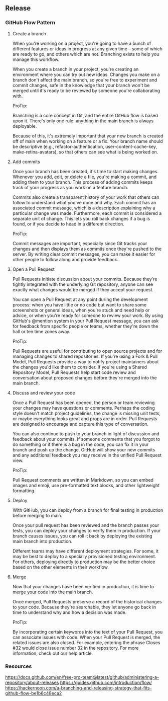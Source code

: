 ## Release

### GitHub Flow Pattern

1. Create a branch

    When you're working on a project, you're going to have a bunch of different features or ideas in progress at any given time – some of which are ready to go,     and others which are not. Branching exists to help you manage this workflow.

    When you create a branch in your project, you're creating an environment where you can try out new ideas. Changes you make on a branch don't affect the main     branch, so you're free to experiment and commit changes, safe in the knowledge that your branch won't be merged until it's ready to be reviewed by someone       you're collaborating with.

    ProTip:

    Branching is a core concept in Git, and the entire GitHub flow is based upon it. There's only one rule: anything in the main branch is always deployable.

    Because of this, it's extremely important that your new branch is created off of main when working on a feature or a fix. Your branch name should be             descriptive (e.g., refactor-authentication, user-content-cache-key, make-retina-avatars), so that others can see what is being worked on.

2. Add commits

    Once your branch has been created, it's time to start making changes. Whenever you add, edit, or delete a file, you're making a commit, and adding them to       your branch. This process of adding commits keeps track of your progress as you work on a feature branch.

    Commits also create a transparent history of your work that others can follow to understand what you've done and why. Each commit has an associated commit       message, which is a description explaining why a particular change was made. Furthermore, each commit is considered a separate unit of change. This lets you     roll back changes if a bug is found, or if you decide to head in a different direction.

    ProTip:

    Commit messages are important, especially since Git tracks your changes and then displays them as commits once they're pushed to the server. By writing clear     commit messages, you can make it easier for other people to follow along and provide feedback.

3. Open a Pull Request

    Pull Requests initiate discussion about your commits. Because they're tightly integrated with the underlying Git repository, anyone can see exactly what         changes would be merged if they accept your request.

    You can open a Pull Request at any point during the development process: when you have little or no code but want to share some screenshots or general ideas,     when you're stuck and need help or advice, or when you're ready for someone to review your work. By using GitHub's @mention system in your Pull Request           message, you can ask for feedback from specific people or teams, whether they're down the hall or ten time zones away.

    ProTip:

    Pull Requests are useful for contributing to open source projects and for managing changes to shared repositories. If you're using a Fork & Pull Model, Pull     Requests provide a way to notify project maintainers about the changes you'd like them to consider. If you're using a Shared Repository Model, Pull Requests     help start code review and conversation about proposed changes before they're merged into the main branch.

4. Discuss and review your code

    Once a Pull Request has been opened, the person or team reviewing your changes may have questions or comments. Perhaps the coding style doesn't match project     guidelines, the change is missing unit tests, or maybe everything looks great and props are in order. Pull Requests are designed to encourage and capture         this type of conversation.

    You can also continue to push to your branch in light of discussion and feedback about your commits. If someone comments that you forgot to do something or       if there is a bug in the code, you can fix it in your branch and push up the change. GitHub will show your new commits and any additional feedback you may       receive in the unified Pull Request view.

    ProTip:

    Pull Request comments are written in Markdown, so you can embed images and emoji, use pre-formatted text blocks, and other lightweight formatting.

5. Deploy

    With GitHub, you can deploy from a branch for final testing in production before merging to main.

    Once your pull request has been reviewed and the branch passes your tests, you can deploy your changes to verify them in production. If your branch causes       issues, you can roll it back by deploying the existing main branch into production.

    Different teams may have different deployment strategies. For some, it may be best to deploy to a specially provisioned testing environment. For others,         deploying directly to production may be the better choice based on the other elements in their workflow.

6. Merge

    Now that your changes have been verified in production, it is time to merge your code into the main branch.

    Once merged, Pull Requests preserve a record of the historical changes to your code. Because they're searchable, they let anyone go back in time to               understand why and how a decision was made.

    ProTip:

    By incorporating certain keywords into the text of your Pull Request, you can associate issues with code. When your Pull Request is merged, the related           issues are also closed. For example, entering the phrase Closes #32 would close issue number 32 in the repository. For more information, check out our help       article.

### Resources

https://docs.github.com/en/free-pro-team@latest/github/administering-a-repository/about-releases
https://guides.github.com/introduction/flow/
https://hackernoon.com/a-branching-and-releasing-strategy-that-fits-github-flow-be1b6c48eca2
